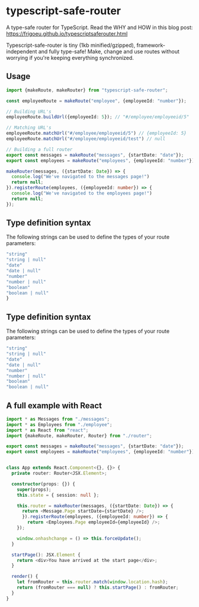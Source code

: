 # typescript-safe-router

A type-safe router for TypeScript. Read the WHY and HOW in this blog post:
https://frigoeu.github.io/typescriptsaferouter.html

Typescript-safe-router is tiny (1kb minified/gzipped), framework-independent and fully type-safe! Make, change and use routes without worrying if you're keeping everything synchronized.

## Usage

```typescript
import {makeRoute, makeRouter} from "typescript-safe-router";

const employeeRoute = makeRoute("employee", {employeeId: "number"});

// Building URL's
employeeRoute.buildUrl({employeeId: 5}); // "#/employee/employeeid/5"

// Matching URL's
employeeRoute.matchUrl("#/employee/employeeid/5") // {employeeId: 5}
employeeRoute.matchUrl("#/employee/employeeid/test") // null

// Building a full router
export const messages = makeRoute("messages", {startDate: "date"});
export const employees = makeRoute("employees", {employeeId: "number"});

makeRouter(messages, ({startDate: Date}) => {
  console.log("We've navigated to the messages page!")
  return null;
}).registerRoute(employees, ({employeeId: number}) => {
  console.log("We've navigated to the employees page!")
  return null;
});

```

## Type definition syntax

The following strings can be used to define the types of your route parameters:

```typescript
"string"
"string | null"
"date"
"date | null"
"number"
"number | null"
"boolean"
"boolean | null"
}
```

## Type definition syntax

The following strings can be used to define the types of your route parameters:

```typescript
"string"
"string | null"
"date"
"date | null"
"number"
"number | null"
"boolean"
"boolean | null"
```

## A full example with React

```typescript
import * as Messages from "./messages";
import * as Employees from "./employee";
import * as React from "react";
import {makeRoute, makeRouter, Router} from "./router";

export const messages = makeRoute("messages", {startDate: "date"});
export const employees = makeRoute("employees", {employeeId: "number"});


class App extends React.Component<{}, {}> {
  private router: Router<JSX.Element>;

  constructor(props: {}) {
    super(props);
    this.state = { session: null };

    this.router = makeRouter(messages, ({startDate: Date}) => {
      return <Message.Page startDate={startDate} />;
      }).registerRoute(employees, ({employeeId: number}) => {
        return <Employees.Page employeeId={employeeId} />;
    });    

    window.onhashchange = () => this.forceUpdate();
  }

  startPage(): JSX.Element {
    return <div>You have arrived at the start page</div>;
  }

  render() {
    let fromRouter = this.router.match(window.location.hash);
    return (fromRouter === null) ? this.startPage() : fromRouter;
  }
}
```
